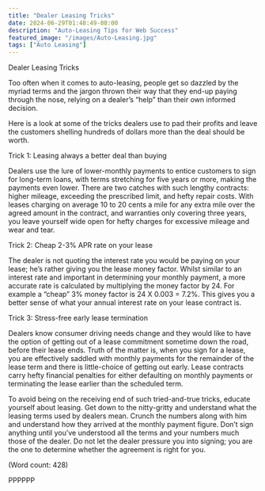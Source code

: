 ```yaml
---
title: "Dealer Leasing Tricks"
date: 2024-06-29T01:48:49-08:00
description: "Auto-Leasing Tips for Web Success"
featured_image: "/images/Auto-Leasing.jpg"
tags: ["Auto Leasing"]
---
```


Dealer Leasing Tricks

Too often when it comes to auto-leasing, people get so dazzled by the 
myriad terms and the jargon thrown their way that they end-up paying 
through the nose, relying on a dealer’s “help” than their own informed 
decision. 

Here is a look at some of the tricks dealers use to pad their profits and 
leave the customers shelling hundreds of dollars more than the deal should 
be worth.

Trick 1: Leasing always a better deal than buying

Dealers use the lure of lower-monthly payments to entice customers to sign 
for long-term loans, with terms stretching for five years or more, making 
the payments even lower. There are two catches with such lengthy contracts: 
higher mileage, exceeding the prescribed limit, and hefty repair costs. 
With
 leases charging on average 10 to 20 cents a mile for any extra mile over 
the agreed amount in the contract, and warranties only covering three 
years,   you leave yourself wide open for hefty charges for excessive 
mileage and wear and tear.   

Trick 2: Cheap 2-3% APR rate on your lease

The dealer is not quoting the interest rate you would be paying on your 
lease; he’s rather giving you the lease money factor. Whilst similar to an 
interest rate and important in determining your monthly payment, a more 
accurate rate is calculated by multiplying the money factor by 24. For 
example a “cheap” 3% money factor is 24 X 0.003 = 7.2%. This gives you a 
better sense of what your annual interest rate on your lease contract is. 

Trick 3: Stress-free early lease termination

Dealers know consumer driving needs change and they would like to have the 
option of getting out of a lease commitment sometime down the road, before 
their lease ends. Truth of the matter is, when you sign for a lease, you 
are effectively saddled with monthly payments for the remainder of the 
lease term and there is little-choice of getting out early. Lease contracts
 carry hefty financial penalties for either defaulting on monthly payments 
or terminating the lease earlier than the scheduled term. 

To avoid being on the receiving end of such tried-and-true tricks, educate
 yourself about leasing. Get down to the nitty-gritty and understand what 
the leasing terms used by dealers mean. Crunch the numbers along with him 
and understand how they arrived at the monthly payment figure. Don’t sign 
anything until you’ve understood all the terms and your numbers much those 
of the dealer. Do not let the dealer pressure you into signing; you are the 
one to determine whether the agreement is right for you. 

(Word count: 428)

PPPPPP





